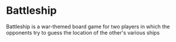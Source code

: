 # Battleship
Battleship is a war-themed board game for two players in which the opponents try to guess the location of the other's various ships
